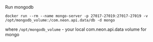 Run mongodb

```
docker run --rm --name mongo-server -p 27017-27019:27017-27019 -v /opt/mongodb_volume:/com.neon.api.data/db -d mongo
```  
where `/opt/mongodb_volume` - your local com.neon.api.data volume for mongo  